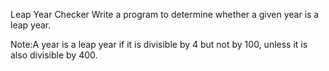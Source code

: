 Leap Year Checker
Write a program to determine whether a given year is a leap year.

Note:A year is a leap year if it is divisible by 4 but not by 100, unless it is also divisible by 400.
